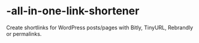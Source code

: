 # -all-in-one-link-shortener
Create shortlinks for WordPress posts/pages with Bitly, TinyURL, Rebrandly or permalinks.
